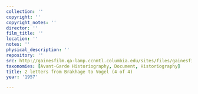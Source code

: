```yaml
---
collection: ''
copyright: ''
copyright_notes: ''
director: ''
film_title: ''
location: ''
notes: ''
physical_description: ''
repository: ''
src: http://gainesfilm.qa-lamp.ccnmtl.columbia.edu/sites/files/gainesfilm/images/vogel-brakhage_letters4.jpg
taxonomies: [Avant-Garde Historiography, Document, Historiography]
title: 2 letters from Brakhage to Vogel (4 of 4)
year: '1957'

---
```

